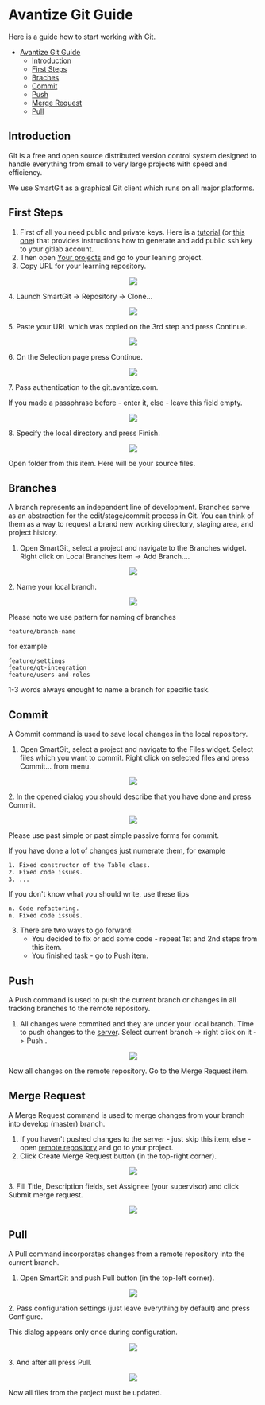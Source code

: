 # Avantize Git Guide

Here is a guide how to start working with Git.

- [Avantize Git Guide](#avantize-git-guideline)
   - [Introduction](#introduction)
   - [First Steps](#first-steps)
   - [Braches](#branches)
   - [Commit](#commit)
   - [Push](#push)
   - [Merge Request](#merge-request)
   - [Pull](#pull)

## Introduction

   Git is a free and open source distributed version control system designed to handle everything from small to very large projects with speed and efficiency.

   We use SmartGit as a graphical Git client which runs on all major platforms.

## First Steps

1. First of all you need public and private keys. Here is a [tutorial](https://docs.gitlab.com/ee/gitlab-basics/create-your-ssh-keys.html) (or [this one](https://help.github.com/articles/connecting-to-github-with-ssh/)) that provides instructions how to generate and add public ssh key to your gitlab account.
2. Then open [Your projects](https://git.avantize.com "Git Avantize") and go to your leaning project.
3. Copy URL for your learning repository.
<p align="center"><img src="https://raw.github.com/SMelanko/AvantizeGuide/master/3-git/imgs/first-steps/img-1.png"/></p>
4. Launch SmartGit -> Repository -> Clone...
<p align="center"><img src="https://raw.github.com/SMelanko/AvantizeGuide/master/3-git/imgs/first-steps/img-2.png"/></p>
5. Paste your URL which was copied on the 3rd step and press Continue.
<p align="center"><img src="https://raw.github.com/SMelanko/AvantizeGuide/master/3-git/imgs/first-steps/img-3.png"/></p>
6. On the Selection page press Continue.
<p align="center"><img src="https://raw.github.com/SMelanko/AvantizeGuide/master/3-git/imgs/first-steps/img-4.png"/></p>
7. Pass authentication to the git.avantize.com.

   If you made a passphrase before - enter it, else - leave this field empty.
<p align="center"><img src="https://raw.github.com/SMelanko/AvantizeGuide/master/3-git/imgs/first-steps/img-5.png"/></p>
8. Specify the local directory and press Finish.
<p align="center"><img src="https://raw.github.com/SMelanko/AvantizeGuide/master/3-git/imgs/first-steps/img-6.png"/></p>
   Open folder from this item. Here will be your source files.

## Branches

   A branch represents an independent line of development. Branches serve as an abstraction for the edit/stage/commit process in Git. You can think of them as a way to request a brand new working directory, staging area, and project history.
   
1. Open SmartGit, select a project and navigate to the Branches widget. Right click on Local Branches item -> Add Branch....
<p align="center"><img src="https://raw.github.com/SMelanko/AvantizeGuide/master/3-git/imgs/branches/img-1.png"/></p>
2. Name your local branch.

<p align="center"><img src="https://raw.github.com/SMelanko/AvantizeGuide/master/3-git/imgs/branches/img-2.png"/></p>

   Please note we use pattern for naming of branches
   ```
   feature/branch-name
   ```
   for example
   ```
   feature/settings
   feature/qt-integration
   feature/users-and-roles
   ```
   1-3 words always enought to name a branch for specific task.

## Commit

   A Commit command is used to save local changes in the local repository.
   
1. Open SmartGit, select a project and navigate to the Files widget. Select files which you want to commit. Right click on selected files and press Commit... from menu.
<p align="center"><img src="https://raw.github.com/SMelanko/AvantizeGuide/master/3-git/imgs/commit/img-1.png"/></p>
2. In the opened dialog you should describe that you have done and press Commit.
<p align="center"><img src="https://raw.github.com/SMelanko/AvantizeGuide/master/3-git/imgs/commit/img-2.png"/></p>

   Please use past simple or past simple passive forms for commit.
 
   If you have done a lot of changes just numerate them, for example
   ```
   1. Fixed constructor of the Table class.
   2. Fixed code issues.
   3. ...
   ```

   If you don't know what you should write, use these tips
   ```
   n. Code refactoring.
   n. Fixed code issues.
   ```

3. There are two ways to go forward:
   * You decided to fix or add some code - repeat 1st and 2nd steps from this item.
   * You finished task - go to Push item.

## Push
   
   A Push command is used to push the current branch or changes in all tracking branches to the remote repository.

1. All changes were commited and they are under your local branch. Time to push changes to the [server](git.avantize.com). Select current branch -> right click on it -> Push..
<p align="center"><img src="https://raw.github.com/SMelanko/AvantizeGuide/master/3-git/imgs/push/img-1.png"/></p>

   Now all changes on the remote repository. Go to the Merge Request item.

## Merge Request

   A Merge Request command is used to merge changes from your branch into develop (master) branch.

1. If you haven't pushed changes to the server - just skip this item, else - open [remote repository](https://git.avantize.com) and go to your project.
2. Click Create Merge Request button (in the top-right corner).
<p align="center"><img src="https://raw.github.com/SMelanko/AvantizeGuide/master/3-git/imgs/merge-request/img-1.png"/></p>
3. Fill Title, Description fields, set Assignee (your supervisor) and click Submit merge request.
<p align="center"><img src="https://raw.github.com/SMelanko/AvantizeGuide/master/3-git/imgs/merge-request/img-2.png"/></p>

## Pull

   A Pull command incorporates changes from a remote repository into the current branch.
   
1. Open SmartGit and push Pull button (in the top-left corner).
<p align="center"><img src="https://raw.github.com/SMelanko/AvantizeGuide/master/3-git/imgs/pull/img-1.png"/></p>
2. Pass configuration settings (just leave everything by default) and press Configure.

   This dialog appears only once during configuration.
<p align="center"><img src="https://raw.github.com/SMelanko/AvantizeGuide/master/3-git/imgs/pull/img-2.png"/></p>
3. And after all press Pull.
<p align="center"><img src="https://raw.github.com/SMelanko/AvantizeGuide/master/3-git/imgs/pull/img-3.png"/></p>

   Now all files from the project must be updated.
